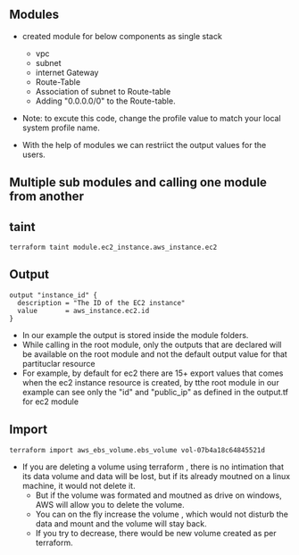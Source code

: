 ##  Modules 

* created module for below components as single stack 
    * vpc
    * subnet
    * internet Gateway
    * Route-Table
    * Association of subnet to Route-table
    * Adding "0.0.0.0/0" to the Route-table.

* Note: to excute this code, change the profile value to match your local system profile name.

* With the help of modules we can restriict the output values for the users.

## Multiple sub modules and calling one module from another 

## taint 
```
terraform taint module.ec2_instance.aws_instance.ec2
```

## Output 
```
output "instance_id" {
  description = "The ID of the EC2 instance"
  value       = aws_instance.ec2.id
}
```
* In our example the output is stored inside the module folders.
* While calling in the root module, only the outputs that are declared will be available on the root module and not the default output value for that partituclar resource 
* For example, by default for ec2 there are 15+ export values that comes when the ec2 instance resource is created, by tthe root module in our example can see only the "id" and "public_ip" as defined in the output.tf for ec2 module


## Import 
```
terraform import aws_ebs_volume.ebs_volume vol-07b4a18c64845521d
```

* If you are deleting a volume using terraform , there is no intimation that its data volume and data will be lost, but if its already moutned on a linux machine, it would not delete it.
  * But if the volume was formated and moutned as drive on windows, AWS will allow you to delete the volume.
  * You can on the fly increase the volume , which would not disturb the data and mount and the volume will stay back.
  * If you try to decrease, there would be new volume created as per terraform.

